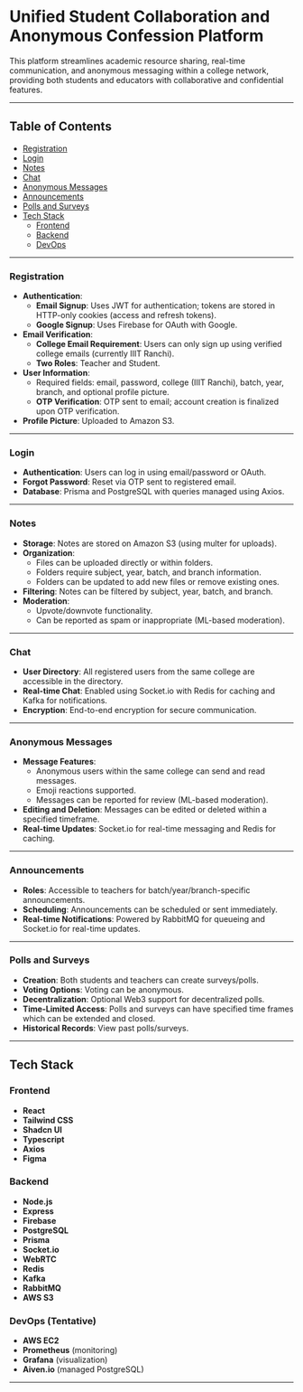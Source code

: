 
# Unified Student Collaboration and Anonymous Confession Platform

This platform streamlines academic resource sharing, real-time communication, and anonymous messaging within a college network, providing both students and educators with collaborative and confidential features.

---

## Table of Contents

- [Registration](#registration)
- [Login](#login)
- [Notes](#notes)
- [Chat](#chat)
- [Anonymous Messages](#anonymous-messages)
- [Announcements](#announcements)
- [Polls and Surveys](#polls-and-surveys)
- [Tech Stack](#tech-stack)
  - [Frontend](#frontend)
  - [Backend](#backend)
  - [DevOps](#devops)

---

### Registration

- **Authentication**: 
  - **Email Signup**: Uses JWT for authentication; tokens are stored in HTTP-only cookies (access and refresh tokens).
  - **Google Signup**: Uses Firebase for OAuth with Google.
- **Email Verification**:
  - **College Email Requirement**: Users can only sign up using verified college emails (currently IIIT Ranchi).
  - **Two Roles**: Teacher and Student.
- **User Information**: 
  - Required fields: email, password, college (IIIT Ranchi), batch, year, branch, and optional profile picture.
  - **OTP Verification**: OTP sent to email; account creation is finalized upon OTP verification.
- **Profile Picture**: Uploaded to Amazon S3.

---

### Login

- **Authentication**: Users can log in using email/password or OAuth.
- **Forgot Password**: Reset via OTP sent to registered email.
- **Database**: Prisma and PostgreSQL with queries managed using Axios.

---

### Notes

- **Storage**: Notes are stored on Amazon S3 (using multer for uploads).
- **Organization**: 
  - Files can be uploaded directly or within folders.
  - Folders require subject, year, batch, and branch information.
  - Folders can be updated to add new files or remove existing ones.
- **Filtering**: Notes can be filtered by subject, year, batch, and branch.
- **Moderation**:
  - Upvote/downvote functionality.
  - Can be reported as spam or inappropriate (ML-based moderation).

---

### Chat

- **User Directory**: All registered users from the same college are accessible in the directory.
- **Real-time Chat**: Enabled using Socket.io with Redis for caching and Kafka for notifications.
- **Encryption**: End-to-end encryption for secure communication.

---

### Anonymous Messages

- **Message Features**: 
  - Anonymous users within the same college can send and read messages.
  - Emoji reactions supported.
  - Messages can be reported for review (ML-based moderation).
- **Editing and Deletion**: Messages can be edited or deleted within a specified timeframe.
- **Real-time Updates**: Socket.io for real-time messaging and Redis for caching.

---

### Announcements

- **Roles**: Accessible to teachers for batch/year/branch-specific announcements.
- **Scheduling**: Announcements can be scheduled or sent immediately.
- **Real-time Notifications**: Powered by RabbitMQ for queueing and Socket.io for real-time updates.

---

### Polls and Surveys

- **Creation**: Both students and teachers can create surveys/polls.
- **Voting Options**: Voting can be anonymous.
- **Decentralization**: Optional Web3 support for decentralized polls.
- **Time-Limited Access**: Polls and surveys can have specified time frames which can be extended and closed.
- **Historical Records**: View past polls/surveys.

---

## Tech Stack

### Frontend

- **React**
- **Tailwind CSS**
- **Shadcn UI**
- **Typescript**
- **Axios**
- **Figma**

### Backend

- **Node.js**
- **Express**
- **Firebase**
- **PostgreSQL**
- **Prisma**
- **Socket.io**
- **WebRTC**
- **Redis**
- **Kafka**
- **RabbitMQ**
- **AWS S3**

### DevOps (Tentative)

- **AWS EC2**
- **Prometheus** (monitoring)
- **Grafana** (visualization)
- **Aiven.io** (managed PostgreSQL)

---